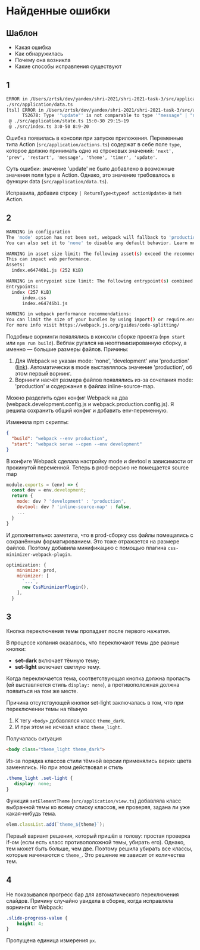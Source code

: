 # Найденные ошибки

## Шаблон
* Какая ошибка
* Как обнаружилась
* Почему она возникла
* Какие способы исправления существуют

## 1
```bash
ERROR in /Users/zrtsk/dev/yandex/shri-2021/shri-2021-task-3/src/application/data.ts
./src/application/data.ts
[tsl] ERROR in /Users/zrtsk/dev/yandex/shri-2021/shri-2021-task-3/src/application/data.ts(46,14)
      TS2678: Type '"update"' is not comparable to type '"message" | "next" | "prev" | "restart" | "theme" | "timer"'.
 @ ./src/application/state.ts 15:0-30 29:15-19
 @ ./src/index.ts 3:0-50 8:9-20
```

Ошибка появилась в консоли при запуске приложения.
Переменные типа Action (`src/application/actions.ts`) содержат в себе поле `type`, которое должно принимать одно из строковых значений:
`'next', 'prev', 'restart', 'message', 'theme', 'timer', 'update'`.

Суть ошибки: значение 'update' не было добавлено в возможные значения поля type в Action.
Однако, это значение требовалось в функции data (`src/application/data.ts`).

Исправила, добавив строку `| ReturnType<typeof actionUpdate>` в тип Action.

## 2
```bash
WARNING in configuration
The 'mode' option has not been set, webpack will fallback to 'production' for this value. Set 'mode' option to 'development' or 'production' to enable defaults for each environment.
You can also set it to 'none' to disable any default behavior. Learn more: https://webpack.js.org/configuration/mode/

WARNING in asset size limit: The following asset(s) exceed the recommended size limit (244 KiB).
This can impact web performance.
Assets:
  index.e64746b1.js (252 KiB)

WARNING in entrypoint size limit: The following entrypoint(s) combined asset size exceeds the recommended limit (244 KiB). This can impact web performance.
Entrypoints:
  index (257 KiB)
      index.css
      index.e64746b1.js

WARNING in webpack performance recommendations:
You can limit the size of your bundles by using import() or require.ensure to lazy load some parts of your application.
For more info visit https://webpack.js.org/guides/code-splitting/
```

Подобные ворнинги появлялись в консоли сборке проекта (`npm start` или `npm run build`).
Вебпак ругался на неоптимизированную сборку, а именно — большие размеры файлов.
Причины:
1. Для Webpack не указан mode: 'none', 'development' или 'production' ([link](https://webpack.js.org/configuration/mode/)).
   Автоматически в mode выставлялось значение 'production', об этом первый ворнинг.
2. Ворнинги насчёт размера файлов появлялись из-за сочетания mode: 'production' и содержания в файлах inline-source-map.

Можно разделить один конфиг Webpack на два (webpack.development.config.js и webpack.production.config.js).
Я решила сохранить общий конфиг и добавить env-переменную.

Изменила npm скрипты:
```json
{
  "build": "webpack --env production",
  "start": "webpack serve --open --env development"
}
```
В конфиге Webpack сделала настройку mode и devtool в зависимости от прокинутой переменной.
Теперь в prod-версию не помещается source map
```js
module.exports = (env) => {
  const dev = env.development;
  return {
    mode: dev ? 'development' : 'production',
    devtool: dev ? 'inline-source-map' : false,
    ...
  }
}
```

И дополнительно: заметила, что в prod-сборку css файлы помещались с сохранённым форматированием. Это тоже отражается на размере файлов.
Поэтому добавила минификацию с помощью плагина `css-minimizer-webpack-plugin`.
```js
optimization: {
    minimize: prod,
    minimizer: [
      `...`,
      new CssMinimizerPlugin(),
    ],
  }
```

## 3
Кнопка переключения темы пропадает после первого нажатия.

В процессе копания оказалось, что переключают темы две разные кнопки:
- **set-dark** включает тёмную тему;
- **set-light** включает светлую тему.

Когда переключается тема, соответствующая кнопка должна пропасть (ей выставляется стиль `display: none`), а противоположная должна появиться на том же месте.

Причина отсутствующей кнопки set-light заключалась в том, что при переключении темы на тёмную
1. К тегу `<body>` добавлялся класс `theme_dark`.
2. И при этом не исчезал класс `theme_light`.

Получалась ситуация
```html
<body class="theme_light theme_dark">
```
Из-за порядка классов стили тёмной версии применялись верно: цвета заменялись.
Но при этом действовал и стиль
```css
.theme_light .set-light {
   display: none;
}
```

Функция `setElementTheme` (`src/application/view.ts`) добавляла класс выбранной темы ко всему списку классов, не проверяя, задана ли уже какая-нибудь тема.
```js
elem.classList.add(`theme_${theme}`);
```
Первый вариант решения, который пришёл в голову: простая проверка if-ом (если есть класс противоположной темы, убирать его).
Однако, тем может быть больше, чем две. Поэтому решила убирать все классы, которые начинаются с `theme_`.
Это решение не зависит от количества тем.

## 4
Не показывался прогресс бар для автоматического переключения слайдов.
Причину случайно увидела в сборке, когда исправляла ворнинги от Webpack:
```css
.slide-progress-value {
    height: 4;
}
```
Пропущена единица измерения `px`.
